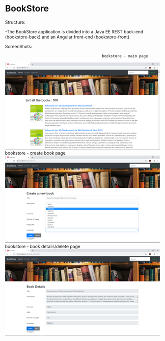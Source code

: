 # BookStore

  Structure:
  
 -The BookStore application is divided into a Java EE REST back-end (bookstore-back) and an Angular front-end (bookstore-front).
 
  ScreenShots:
 
                                                bookstore - main page
 ![](imgs/bookstore-main.png)
                                                bookstore - create book page
 ![](imgs/bookstore-create.png)
                                                bookstore - book details/delete page
 ![](imgs/bookstore-details.png)
  

  
